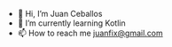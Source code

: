 - 👋 Hi, I’m Juan Ceballos
- 🌱 I’m currently learning Kotlin
- 📫 How to reach me juanfix@gmail.com

<!---
juanfix/juanfix is a ✨ special ✨ repository because its `README.md` (this file) appears on your GitHub profile.
You can click the Preview link to take a look at your changes.
--->
